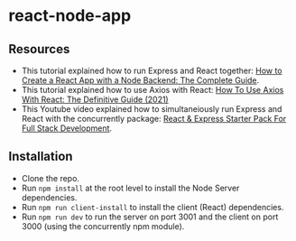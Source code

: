 # react-node-app

## Resources

- This tutorial explained how to run Express and React together: [How to Create a React App with a Node Backend: The Complete Guide](https://www.freecodecamp.org/news/how-to-create-a-react-app-with-a-node-backend-the-complete-guide/).
 - This tutorial explained how to use Axios with React: [How To Use Axios With React: The Definitive Guide (2021)](https://www.freecodecamp.org/news/how-to-use-axios-with-react/)
- This Youtube video explained how to simultaneiously run Express and React with the concurrently package: [React & Express Starter Pack For Full Stack Development](https://www.youtube.com/watch?app=desktop&v=v0t42xBIYIs).

## Installation

- Clone the repo.
- Run `npm install` at the root level to install the Node Server dependencies.
- Run `npm run client-install` to install the client (React) dependencies.
- Run `npm run dev` to run the server on port 3001 and the client on port 3000 (using the concurrently npm module).



